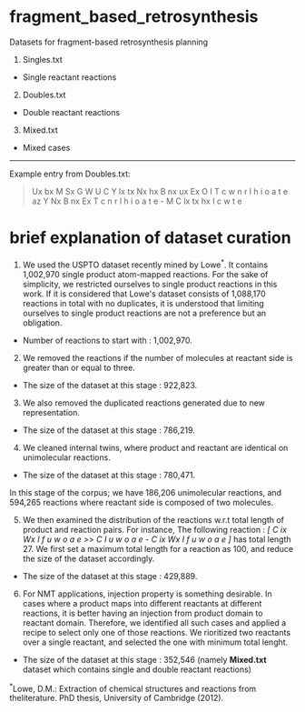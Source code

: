 # fragment_based_retrosynthesis
Datasets for fragment-based retrosynthesis planning

1. Singles.txt
 - Single reactant reactions
2. Doubles.txt
 - Double reactant reactions
3. Mixed.txt
 - Mixed cases
---- 
Example entry from Doubles.txt:

> Ux bx M Sx G W U C Y lx tx Nx hx B nx ux Ex O I T c w n r l h i o a t e 	az Y Nx B nx Ex T c n r l h i o a t e - M C lx tx hx I c w t e 

# brief explanation of dataset curation

1. We used the USPTO dataset recently mined by Lowe<sup>*</sup>. It contains 1,002,970 single product atom-mapped reactions. For the sake of simplicity, we restricted ourselves to single product reactions in this work. If it is considered that Lowe's dataset consists of 1,088,170 reactions in total with no duplicates, it is understood that limiting ourselves to single product reactions are not a preference but an obligation.
 - Number of reactions to start with : 1,002,970.
2. We removed the reactions if the number of molecules at reactant side is greater than or equal to three.
 - The size of the dataset at this stage : 922,823.
3. We also removed the duplicated reactions generated due to new representation.
 - The size of the dataset at this stage : 786,219.
4. We cleaned internal twins, where product and reactant are identical on unimolecular reactions.
 - The size of the dataset at this stage : 780,471.

In this stage of the corpus; we have 186,206 unimolecular reactions, and 594,265 reactions where reactant side is composed of two molecules.

5. We then examined the distribution of the reactions w.r.t total length of product and reaction pairs. For instance, The following reaction : *[ C ix Wx I f u w o a e >> C I u w o a e - C ix Wx I f u w o a e ]* has total length 27.
We first set a maximum total length for a reaction as 100, and reduce the size of the dataset accordingly.
 - The size of the dataset at this stage : 429,889.
6. For NMT applications, injection property is something desirable. In cases where a product maps into different reactants at different reactions, it is better having an injection from product domain to reactant domain.  Therefore, we identified all such cases and applied a recipe to select only one of those reactions. We rioritized two reactants over a single reactant, and selected the one with minimum total lenght.
 - The size of the dataset at this stage : 352,546 (namely **Mixed.txt** dataset which contains single and double reactant reactions)
 

<sup>*</sup>Lowe, D.M.: Extraction of chemical structures and reactions from theliterature. PhD thesis, University of Cambridge (2012).
